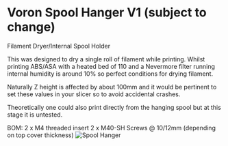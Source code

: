 # Voron Spool Hanger V1 (subject to change)
 Filament Dryer/Internal Spool Holder 

This was designed to dry a single roll of filament while printing. Whilst printing ABS/ASA with a heated bed of 110 and a Nevermore filter running internal humidity is around 10% so perfect conditions for drying filament. 

Naturally Z height is affected by about 100mm and it would be pertinent to set these values in your slicer so to avoid accidental crashes.

Theoretically one could also print directly from the hanging spool but at this stage it is untested.

BOM:
 2 x M4 threaded insert
 2 x M40-SH Screws @ 10/12mm (depending on top cover thickness)
![Spool Hanger](https://user-images.githubusercontent.com/47404258/162182272-1148e4eb-2cfb-4264-a6e2-8477a74a4925.jpg)
